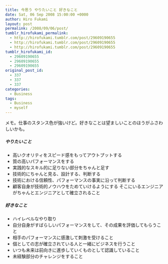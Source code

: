 ```yaml
---
title: 今思う やりたいこと 好きなこと
date: Sat, 06 Sep 2008 15:00:00 +0000
author: Hiro Fukami
layout: post
permalink: /2008/09/06/post/
tumblr_hirofukami_permalink:
  - http://hirofukami.tumblr.com/post/29609190655
  - http://hirofukami.tumblr.com/post/29609190655
  - http://hirofukami.tumblr.com/post/29609190655
tumblr_hirofukami_id:
  - 29609190655
  - 29609190655
  - 29609190655
original_post_id:
  - 337
  - 337
  - 337
categories:
  - Business
tags:
  - Business
  - myself
---
```

<div class="section">
  <p>
    メモ。仕事のスタンス色が強いけど。好きなことは望ましいことのほうがふさわしいかも。
  </p>
  
  <h5>
    やりたいこと
  </h5>
  
  <ul>
    <li>
      高いクオリティをスピード感をもってアウトプットする
    </li>
    <li>
      質の高いパフォーマンスをする
    </li>
    <li>
      実践的なスキル的に足りない部分をちゃんと足す
    </li>
    <li>
      技術的にちゃんと見る、設計する、判断する
    </li>
    <li>
      技術における信頼性、パフォーマンスの事実に沿って判断する
    </li>
    <li>
      顧客自身が技術的ノウハウをためていけるようにする そこにいるエンジニアがちゃんとエンジニアとして確立されること
    </li>
  </ul>
  
  <h5>
    好きなこと
  </h5>
  
  <ul>
    <li>
      ハイレベルなやり取り
    </li>
    <li>
      自分自身がすばらしいパフォーマンスをして、その成果を評価してもらうこと
    </li>
    <li>
      相手のパフォーマンスに感激して刺激を受けること
    </li>
    <li>
      個としての志が確立されている人と一緒にビジネスを行うこと
    </li>
    <li>
      いつも未来は前向きに進歩していくものとして認識していること
    </li>
    <li>
      未経験部分のチャレンジをすること
    </li>
  </ul>
</div>
